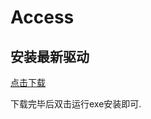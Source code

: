 # Access

## 安装最新驱动

[点击下载](http://noah.bj.bcebos.com/doc/resource/driver/windows/access/AccessDatabaseEngine.exe)

下载完毕后双击运行exe安装即可.
